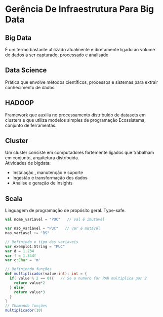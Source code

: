 # Gerência De Infraestrutura Para Big Data
## Big Data
É um termo bastante utilizado atualmente e diretamente ligado ao volume de dados a ser capturado, processado e analisado

## Data Science
Prática que envolve métodos científicos, processos e sistemas para extrair conhecimento de dados

## HADOOP
Framework que auxilia no processamento distribuído de datasets em clusters e que utiliza modelos simples de programação
Ecossistema, conjunto de ferramentas.

## Cluster
Um cluster consiste em computadores fortemente ligados que trabalham em conjunto, arquitetura distribuida.\
Atividades de bigdata:
- Instalação , manutenção e suporte
- Ingestão e transformação dos dados
- Analise e geração de insights

## Scala
Linguagem de programação de propósito geral. Type-safe.
~~~scala
val nome_variavel = "PUC"   // val é imutavel

var nao_variavel = "PUC"   // var é mutável
nao_variavel += "RS"

// Definindo o tipo das variaveis
var exemplo1:String = "PUC"
var d = 1.234
var f = 1.344f
var c:Char = 'm'

// Defininndo funções
def multiplicador(value:int): int = {
  if( value % 2 == 0){   // Se o numero for PAR multiplica por 2
    return value*2
  } else{
    return value*3
  }
}
// Chamando funções
multiplicador(10)
~~~
